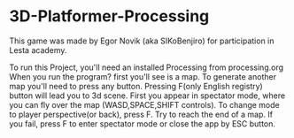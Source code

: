 # 3D-Platformer-Processing
This game was made by Egor Novik (aka SIKoBenjiro) for participation in Lesta academy.

To run this Project, you'll need an installed Processing from processing.org
When you run the program? first you'll see is a map. To generate another map you'll need to press any button. Pressing F(only English registry) button will lead you to 3d scene. 
First you appear in spectator mode, where you can fly over the map (WASD,SPACE,SHIFT controls).
To change mode to player perspective(or back), press F. Try to reach the end of a map. If you fail, press F to enter spectator mode or close the app by ESC button.
